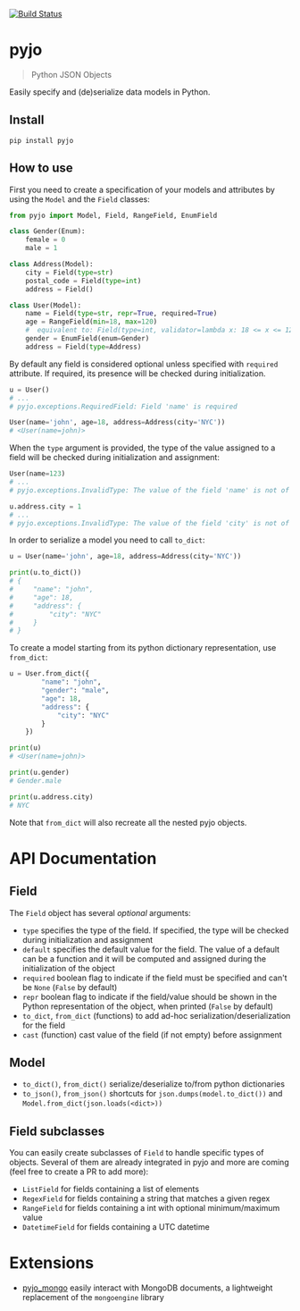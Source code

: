[![Build Status](https://travis-ci.org/marcopaz/pyjo.svg?branch=master)](https://travis-ci.org/marcopaz/pyjo)

# pyjo

> Python JSON Objects

Easily specify and (de)serialize data models in Python.

## Install

```
pip install pyjo
```

## How to use

First you need to create a specification of your models and attributes by using the `Model` and the `Field` classes:

```python
from pyjo import Model, Field, RangeField, EnumField

class Gender(Enum):
    female = 0
    male = 1

class Address(Model):
    city = Field(type=str)
    postal_code = Field(type=int)
    address = Field()

class User(Model):
    name = Field(type=str, repr=True, required=True)
    age = RangeField(min=18, max=120)
    #  equivalent to: Field(type=int, validator=lambda x: 18 <= x <= 120)
    gender = EnumField(enum=Gender)
    address = Field(type=Address)
```

By default any field is considered optional unless specified with `required` attribute. If required, its presence will be checked during initialization.

```python
u = User()
# ...
# pyjo.exceptions.RequiredField: Field 'name' is required
```

```python
User(name='john', age=18, address=Address(city='NYC'))
# <User(name=john)>
```

When the `type` argument is provided, the type of the value assigned to a field will be checked during initialization and assignment:

```python
User(name=123)
# ...
# pyjo.exceptions.InvalidType: The value of the field 'name' is not of type str, given 123
```

```python
u.address.city = 1
# ...
# pyjo.exceptions.InvalidType: The value of the field 'city' is not of type str, given 1
```

In order to serialize a model you need to call `to_dict`:

```python
u = User(name='john', age=18, address=Address(city='NYC'))

print(u.to_dict())
# {
#     "name": "john",
#     "age": 18,
#     "address": {
#         "city": "NYC"
#     }
# }
```

To create a model starting from its python dictionary representation, use `from_dict`:

```python
u = User.from_dict({
        "name": "john",
        "gender": "male",
        "age": 18,
        "address": {
            "city": "NYC"
        }
    })

print(u)
# <User(name=john)>

print(u.gender)
# Gender.male

print(u.address.city)
# NYC
```
Note that `from_dict` will also recreate all the nested pyjo objects.


# API Documentation

## Field
The `Field` object has several _optional_ arguments:

* `type` specifies the type of the field. If specified, the type will be checked during initialization and assignment
* `default` specifies the default value for the field. The value of a default can be a function and it will be computed and assigned during the initialization of the object
* `required` boolean flag to indicate if the field must be specified and can't be `None` (`False` by default)
* `repr` boolean flag to indicate if the field/value should be shown in the Python representation of the object, when printed (`False` by default)
* `to_dict`, `from_dict` (functions) to add ad-hoc serialization/deserialization for the field
* `cast` (function) cast value of the field (if not empty) before assignment

## Model

* `to_dict()`, `from_dict()` serialize/deserialize to/from python dictionaries
* `to_json()`, `from_json()` shortcuts for `json.dumps(model.to_dict())` and `Model.from_dict(json.loads(<dict>))`

## Field subclasses

You can easily create subclasses of `Field` to handle specific types of objects. Several of them are already integrated in pyjo and more are coming (feel free to create a PR to add more):

* `ListField` for fields containing a list of elements
* `RegexField` for fields containing a string that matches a given regex
* `RangeField` for fields containing a int with optional minimum/maximum value
* `DatetimeField` for fields containing a UTC datetime

# Extensions

* [pyjo_mongo](https://github.com/marcopaz/pyjo_mongo) easily interact with MongoDB documents, a lightweight replacement of the `mongoengine` library
